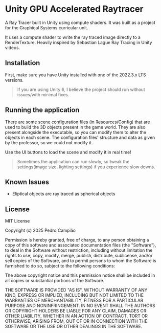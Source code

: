 # Unity GPU Accelerated Raytracer

A Ray Tracer built in Unity using compute shaders. It was built as a project for the Graphical Systems curricular unit.

It uses a compute shader to write the ray traced image directly to a RenderTexture. Heavily inspired by Sebastian Lague Ray Tracing in Unity videos.

## Installation

First, make sure you have Unity installed with one of the 2022.3.x LTS versions.
> If you are using Unity 6, I believe the project should run without issues/with minimal fixes.

## Running the application

There are some scene configuration files (in Resources/Config) that are used to build the 3D objects present in the game world. They are also present alongside the executable, so you can modify them to alter the objects in each scene. The configuration files' structure and data as given by the professor, so we could not modify it.

Use the UI buttons to load the scene and modify it in real time!
> Sometimes the application can run slowly, so tweak the settings(image size, lighting settings) if you experience slow downs.

## Known Issues
- Eliptical objects are ray traced as spherical objects
 
## License

MIT License

Copyright (c) 2025 Pedro Campião

Permission is hereby granted, free of charge, to any person obtaining a copy
of this software and associated documentation files (the "Software"), to deal
in the Software without restriction, including without limitation the rights
to use, copy, modify, merge, publish, distribute, sublicense, and/or sell
copies of the Software, and to permit persons to whom the Software is
furnished to do so, subject to the following conditions:

The above copyright notice and this permission notice shall be included in all
copies or substantial portions of the Software.

THE SOFTWARE IS PROVIDED "AS IS", WITHOUT WARRANTY OF ANY KIND, EXPRESS OR
IMPLIED, INCLUDING BUT NOT LIMITED TO THE WARRANTIES OF MERCHANTABILITY,
FITNESS FOR A PARTICULAR PURPOSE AND NONINFRINGEMENT. IN NO EVENT SHALL THE
AUTHORS OR COPYRIGHT HOLDERS BE LIABLE FOR ANY CLAIM, DAMAGES OR OTHER
LIABILITY, WHETHER IN AN ACTION OF CONTRACT, TORT OR OTHERWISE, ARISING FROM,
OUT OF OR IN CONNECTION WITH THE SOFTWARE OR THE USE OR OTHER DEALINGS IN THE
SOFTWARE.
